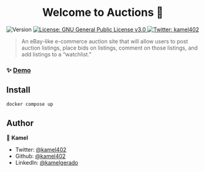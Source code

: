 <h1 align="center">Welcome to Auctions 👋</h1>
<p>
  <img alt="Version" src="https://img.shields.io/badge/version-1.0-blue.svg?cacheSeconds=2592000" />
  <a href="#" target="_blank">
    <img alt="License: GNU General Public License v3.0" src="https://img.shields.io/badge/License-GNU General Public License v3.0-yellow.svg" />
  </a>
  <a href="https://twitter.com/kamel402" target="_blank">
    <img alt="Twitter: kamel402" src="https://img.shields.io/twitter/follow/kamel402.svg?style=social" />
  </a>
</p>

> An eBay-like e-commerce auction site that will allow users to post auction listings, place bids on listings, comment on those listings, and add listings to a “watchlist.”

### ✨ [Demo](https://youtu.be/toINoGzY46w)

## Install

```sh
docker compose up
```

## Author

👤 **Kamel**

* Twitter: [@kamel402](https://twitter.com/kamel402)
* Github: [@kamel402](https://github.com/kamel402)
* LinkedIn: [@kamelgerado](https://linkedin.com/in/kamelgerado)